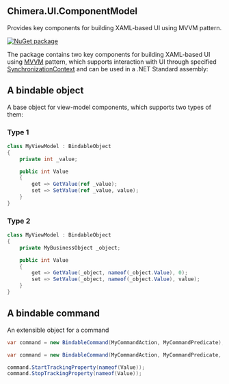## Chimera.UI.ComponentModel

Provides key components for building XAML-based UI using MVVM pattern.

[![NuGet package](https://img.shields.io/nuget/v/Chimera.UI.ComponentModel.svg?style=flat-square)](https://www.nuget.org/packages/Chimera.UI.ComponentModel)

The package contains two key components for building XAML-based UI using [MVVM](https://msdn.microsoft.com/en-us/library/hh848246.aspx) pattern, which supports interaction with UI through specified [SynchronizationContext](https://docs.microsoft.com/en-us/dotnet/api/system.threading.synchronizationcontext?view=netstandard-1.1) and can be used in a .NET Standard assembly:

## A bindable object

A base object for view-model components, which supports two types of them:

### Type 1

```cs
class MyViewModel : BindableObject
{
    private int _value;

    public int Value
    {
        get => GetValue(ref _value);
        set => SetValue(ref _value, value);
    }
}
```

### Type 2

```cs
class MyViewModel : BindableObject
{
    private MyBusinessObject _object;

    public int Value
    {
        get => GetValue(_object, nameof(_object.Value), 0);
        set => SetValue(_object, nameof(_object.Value), value);
    }
}
```

## A bindable command

An extensible object for a command

```cs
var command = new BindableCommand(MyCommandAction, MyCommandPredicate);
```

```cs
var command = new BindableCommand(MyCommandAction, MyCommandPredicate, this);

command.StartTrackingProperty(nameof(Value));
command.StopTrackingProperty(nameof(Value));
```
